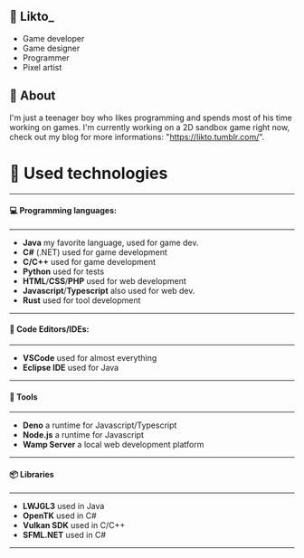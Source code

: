## 🎲 Likto_

* Game developer
* Game designer
* Programmer
* Pixel artist

## 📓 About

I'm just a teenager boy who likes programming and spends 
most of his time working on games. I'm currently working 
on a 2D sandbox game right now, check out my blog for 
more informations: "https://likto.tumblr.com/".

# 🔭 Used technologies
____
#### 💻 Programming languages:
____
* **Java** my favorite language, used for game dev.
* **C#** (.NET) used for game development
* **C/C++** used for game development
* **Python** used for tests
* **HTML**/**CSS**/**PHP** used for web development
* **Javascript**/**Typescript** also used for web dev.
* **Rust** used for tool development
____
#### 📝 Code Editors/IDEs:
____
* **VSCode** used for almost everything
* **Eclipse IDE** used for Java
____
#### 🔧 Tools
____
* **Deno** a runtime for Javascript/Typescript
* **Node.js** a runtime for Javascript
* **Wamp Server** a local web development platform
____
#### 📦 Libraries
____
* **LWJGL3** used in Java
* **OpenTK** used in C#
* **Vulkan SDK** used in C/C++
* **SFML.NET** used in C#
____

